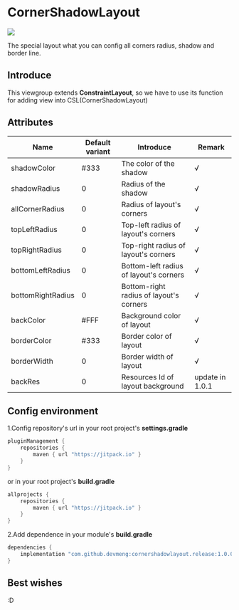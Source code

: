 # CornerShadowLayout

[![](https://jitpack.io/v/devmeng/cornershadowlayout.release.svg)](https://jitpack.io/#devmeng/cornershadowlayout.release)

The special layout what you can config all corners radius, shadow and border line.

## Introduce

This viewgroup extends **ConstraintLayout**, so we have to use its function for adding view into CSL(CornerShadowLayout)

## Attributes

| Name              | Default variant | Introduce                               | Remark          |
| ----------------- | --------------- | --------------------------------------- | --------------- |
| shadowColor       | #333            | The color of the shadow                 | √               |
| shadowRadius      | 0               | Radius of the shadow                    | √               |
| allCornerRadius   | 0               | Radius of layout's corners              | √               |
| topLeftRadius     | 0               | Top-left radius of layout's corners     | √               |
| topRightRadius    | 0               | Top-right radius of layout's corners    | √               |
| bottomLeftRadius  | 0               | Bottom-left radius of layout's corners  | √               |
| bottomRightRadius | 0               | Bottom-right radius of layout's corners | √               |
| backColor         | #FFF            | Background color of layout              | √               |
| borderColor       | #333            | Border color of layout                  | √               |
| borderWidth       | 0               | Border width of layout                  | √               |
| backRes           | 0               | Resources Id of layout background       | update in 1.0.1 |

## Config environment

1.Config repository's url in your root project's **settings.gradle**

```groovy
pluginManagement {
    repositories {
        maven { url "https://jitpack.io" }
    }
}
```

or in your root project's **build.gradle**

```groovy
allprojects {
	repositories {
        maven { url "https://jitpack.io" }
	}
}
```

2.Add dependence in your module's **build.gradle**

```groovy
dependencies {
    implementation "com.github.devmeng:cornershadowlayout.release:1.0.0"
}
```

## Best wishes

:D
